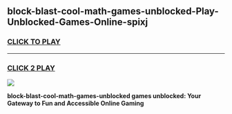 
## block-blast-cool-math-games-unblocked-Play-Unblocked-Games-Online-spixj
<h3>
<a href="https://premium76.site?title=block-blast-cool-math-games-unblocked&ref=25A">CLICK TO PLAY</a></h3>
<hr>

<h3>
<a href="https://premium76.site?title=block-blast-cool-math-games-unblocked&ref=25A">CLICK 2 PLAY</a>
  
</h3>

<a href="https://premium76.site?title=block-blast-cool-math-games-unblocked&ref=25A"><img src="https://clearcache.store/games.png"></a>


**block-blast-cool-math-games-unblocked games unblocked: Your Gateway to Fun and Accessible Online Gaming**
